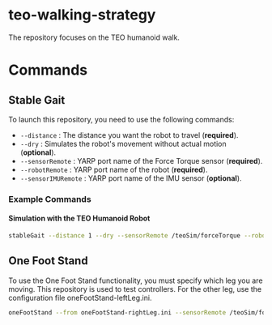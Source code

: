 # teo-walking-strategy
The repository focuses on the TEO humanoid walk.

# Commands

## Stable Gait

To launch this repository, you need to use the following commands:

- `--distance` : The distance you want the robot to travel (**required**).
- `--dry` : Simulates the robot's movement without actual motion (**optional**).
- `--sensorRemote` : YARP port name of the Force Torque sensor (**required**).
- `--robotRemote` : YARP port name of the robot (**required**).
- `--sensorIMURemote` : YARP port name of the IMU sensor (**optional**).

### Example Commands

#### Simulation with the TEO Humanoid Robot
```bash
stableGait --distance 1 --dry --sensorRemote /teoSim/forceTorque --robotRemote /teoSim --sensorIMURemote /teoSim/imu
```
## One Foot Stand

To use the One Foot Stand functionality, you must specify which leg you are moving. This repository is used to test controllers. For the other leg, use the configuration file oneFootStand-leftLeg.ini.
```bash
oneFootStand --from oneFootStand-rightLeg.ini --sensorRemote /teoSim/forceTorque --robotRemote /teoSim
```
